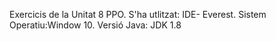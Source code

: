 Exercicis de la Unitat 8 PPO.
S'ha utlitzat: 
IDE- Everest. 
Sistem Operatiu:Window 10.
Versió Java: JDK 1.8


